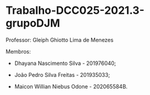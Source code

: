 # Trabalho-DCC025-2021.3-grupoDJM

Professor: Gleiph Ghiotto Lima de Menezes

Membros:

- Dhayana Nascimento Silva - 201976040;

- João Pedro Silva Freitas - 201935033;

- Maicon Willian Niebus Odone - 202065584B.


